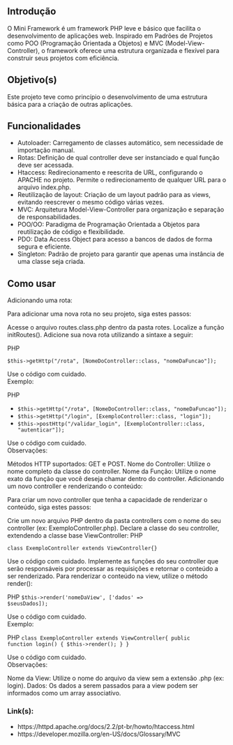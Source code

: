 <h2>Introdução</h2>
<p>
    O Mini Framework é um framework PHP leve e básico que facilita o desenvolvimento de aplicações web. 
    Inspirado em Padrões de Projetos como POO (Programação Orientada a Objetos) e MVC (Model-View-Controller), 
    o framework oferece uma estrutura organizada e flexível para construir seus projetos com eficiência.
</p>

<h2>Objetivo(s)</h2>
<p>
    Este projeto teve como princípio o desenvolvimento de uma estrutura básica para a criação de outras aplicações.
</p>


<h2>Funcionalidades</h2>
<ul>
    <li>Autoloader: Carregamento de classes automático, sem necessidade de importação manual.</li>
    <li>Rotas: Definição de qual controller deve ser instanciado e qual função deve ser acessada.</li>
    <li>Htaccess: Redirecionamento e reescrita de URL, configurando o APACHE no projeto. Permite o redirecionamento de qualquer URL para o arquivo index.php.</li>
    <li>Reutilização de layout: Criação de um layout padrão para as views, evitando reescrever o mesmo código várias vezes.</li>
    <li>MVC: Arquitetura Model-View-Controller para organização e separação de responsabilidades.</li>
    <li>POO/OO: Paradigma de Programação Orientada a Objetos para reutilização de código e flexibilidade.</li>
    <li>PDO: Data Access Object para acesso a bancos de dados de forma segura e eficiente.</li>
    <li>Singleton: Padrão de projeto para garantir que apenas uma instância de uma classe seja criada.</li>
</ul>

<h2>Como usar</h2>
Adicionando uma rota:

Para adicionar uma nova rota no seu projeto, siga estes passos:

Acesse o arquivo routes.class.php dentro da pasta rotes.
Localize a função initRoutes().
Adicione sua nova rota utilizando a sintaxe a seguir:

<p>PHP</p>
<code>$this->getHttp("/rota", [NomeDoController::class, "nomeDaFuncao"]);</code>

Use o código com cuidado.<br>
Exemplo:

<p>PHP</p>
<ul>
    <li><code>$this->getHttp("/rota", [NomeDoController::class, "nomeDaFuncao"]);</code></li>
    <li><code>$this->getHttp("/login", [ExemploController::class, "login"]);</code></li>
    <li><code>$this->postHttp("/validar_login", [ExemploController::class, "autenticar"]);</code></li>
</ul>

Use o código com cuidado.<br>
Observações:

Métodos HTTP suportados: GET e POST.
Nome do Controller: Utilize o nome completo da classe do controller.
Nome da Função: Utilize o nome exato da função que você deseja chamar dentro do controller.
Adicionando um novo controller e renderizando o conteúdo:

Para criar um novo controller que tenha a capacidade de renderizar o conteúdo, siga estes passos:

Crie um novo arquivo PHP dentro da pasta controllers com o nome do seu controller (ex: ExemploController.php).
Declare a classe do seu controller, extendendo a classe base ViewController:
PHP

<code>class ExemploController extends ViewController{}</code>

Use o código com cuidado.
Implemente as funções do seu controller que serão responsáveis por processar as requisições e retornar o conteúdo a ser renderizado.
Para renderizar o conteúdo na view, utilize o método render():

PHP
<code>$this->render('nomeDaView', ['dados' => $seusDados]);</code>

Use o código com cuidado.<br>
Exemplo:

PHP
<code>class ExemploController extends ViewController{ public function login() { $this->render(); } }</code>

Use o código com cuidado.<br>
Observações:

Nome da View: Utilize o nome do arquivo da view sem a extensão .php (ex: login).
Dados: Os dados a serem passados para a view podem ser informados como um array associativo.

<h3>Link(s):</h3>
<ul>
    <li>https://httpd.apache.org/docs/2.2/pt-br/howto/htaccess.html</li>
    <li>https://developer.mozilla.org/en-US/docs/Glossary/MVC</li>
</ul>
